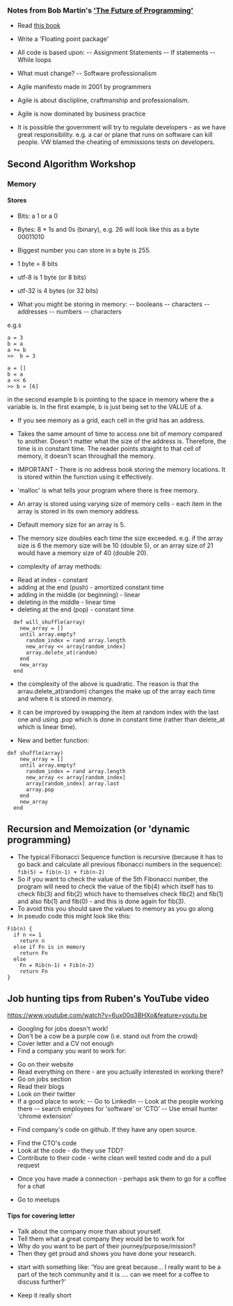 ### Notes from Bob Martin's ['The Future of Programming'](https://www.youtube.com/watch?v=ecIWPzGEbFc)
* Read [this book](https://www.amazon.co.uk/Annotated-Turing-Through-Historic-Computability/dp/0470229055/ref=sr_1_1?adgrpid=52696323789&gclid=EAIaIQobChMI9ueuyefr5AIVg53VCh1nZQBXEAAYASAAEgILTvD_BwE&hvadid=259061355540&hvdev=c&hvlocphy=1006812&hvnetw=g&hvpos=1t1&hvqmt=e&hvrand=16431434418784619476&hvtargid=kwd-300818798325&hydadcr=24427_1748929&keywords=the+annotated+turing&qid=1569408854&sr=8-1)
* Write a 'Floating point package'
* All code is based upon:
-- Assignment Statements
-- If statements 
-- While loops
* What must change?
-- Software professionalism

* Agile manifesto made in 2001 by programmers

* Agile is about disclipline, craftmanship and professionalism.

* Agile is now dominated by business practice

* It is possible the government will try to regulate developers - as we have great responsibility. 
e.g. a car or plane that runs on software can kill people. 
VW blamed the cheating of emmissions tests on developers. 

## Second Algorithm Workshop

### Memory
#### Stores
* Bits: a 1 or a 0
* Bytes: 8 * 1s and 0s (binary), e.g. 26 will look like this as a byte 00011010
* Biggest number you can store in a byte is 255.
* 1 byte = 8 bits
* utf-8 is 1 byte (or 8 bits)
* utf-32 is 4 bytes (or 32 bits)

* What you might be storing in memory:
-- booleans
-- characters
-- addresses
-- numbers
-- characters

e.g.s
```
a = 3
b = a
a += b
>>  b = 3
```
```
a = []
b = a
a << 6
>> b = [6]
```
in the second example b is pointing to the space in memory where the a variable is. In the first example, b is just being set to the VALUE of a. 


* If you see memory as a grid, each cell in the grid has an address. 

* Takes the same amount of time to access one bit of memory compared to another. Doesn't matter what the size of the address is. Therefore, the time is in constant time. The reader points straight to that cell of memory, it doesn't scan throughall the memory. 

* IMPORTANT - There is no address book storing the memory locations. It is stored within the function using it effectively. 
- 'malloc' is what tells your program where there is free memory.

* An array is stored using varying size of memory cells - each item in the array is stored in its own memory address. 

* Default memory size for an array is 5. 

* The memory size doubles each time the size exceeded. e.g. if the array size is 6 the memory size will be 10 (double 5), or an array size of 21 would have a memory size of 40 (double 20).

* complexity of array methods:

- Read at index - constant
- adding at the end (push) - amortized constant time
- adding in the middle (or beginning) - linear
- deleting in the middle - linear time
- deleting at the end (pop) - constant time

```
  def will_shuffle(array)
    new_array = []
    until array.empty?
      random_index = rand array.length
      new_array << array[random_index]
      array.delete_at(random)
    end
    new_array
  end
```
- the complexity of the above is quadratic. The reason is that the arrau.delete_at(random) changes the make up of the array each time and where it is stored in memory. 

- it can be improved by swapping the item at random index with the last one and using .pop which is done in constant time (rather than delete_at which is linear time). 

- New and better function:
```
def shuffle(array)
    new_array = []
    until array.empty?
      random_index = rand array.length
      new_array << array[random_index]
      array[random_index] array.last
      array.pop
    end
    new_array
  end
```

## Recursion and Memoization (or 'dynamic programming)
* The typical Fibonacci Sequence function is recursive (because it has to go back and calculate all previous fibonacci numbers in the sequence):
```fib(5) = fib(n-1) + fib(n-2)```
* So if you want to check the value of the 5th Fibonacci number, the program will need to check the value of the fib(4) which itself has to check fib(3) and fib(2) which have to themselves check fib(2) and fib(1) and also fib(1) and fib(0) - and this is done again for fib(3). 
* To avoid this you should save the values to memory as you go along
* In pseudo code this might look like this:
```
Fib(n) {
  if n <= 1
    return n
  else if Fn is in memory
    return Fn
  else
    Fn = Rib(n-1) + Fib(n-2)
    return Fn
}
```

## Job hunting tips from Ruben's YouTube video
https://www.youtube.com/watch?v=6ux00q3BHXo&feature=youtu.be
* Googling for jobs doesn't work!
* Don't be a cow be a purple cow (i.e. stand out from the crowd)
* Cover letter and a CV not enough
* Find a company you want to work for:
- Go on their website
- Read everything on there - are you actually interested in working there?
- Go on jobs section
- Read their blogs
- Look on their twitter
- If a good place to work:
-- Go to LinkedIn
-- Look at the people working there
-- search employees for 'software' or 'CTO'
-- Use email hunter 'chrome extension'

* Find company's code on github. If they have any open source. 
- Find the CTO's code
- Look at the code - do they use TDD?
- Contribute to their code - write clean well tested code and do a pull request

* Once you have made a connection - perhaps ask them to go for a coffee for a chat

* Go to meetups

#### Tips for covering letter

* Talk about the company more than about yourself. 
* Tell them what a great company they would be to work for
* Why do you want to be part of their journey/purpose/mission?
* Then they get proud and shows you have done your research. 
- start with something like: 'You are great because... I really want to be a part of the tech community and it is .... can we meet for a coffee to discuss further?'
* Keep it really short





